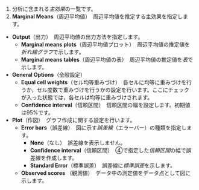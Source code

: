 1. 分析に含まれる*主効果*の一覧です。
2. **Marginal Means**（周辺平均値）　周辺平均値を推定する主効果を指定します。
+ **Output**（出力）　周辺平均値の出力方法を指定します。
    - **Marginal means plots**（周辺平均値プロット）　周辺平均値の推定値を*折れ線グラフ*で示します。
    - **Marginal means tables**（周辺平均値の表）　周辺平均値の推定値を*表*で示します。
+ **General Options**（全般設定）
    - **Equal cell weights**（セル均等重みづけ）　各セルに均等に重みづけを行うか，セル度数で重みづけを行うかの設定を行います。ここにチェックが入った状態では，各セルは均等に重みづけされます。
    - **Confidence interval**（信頼区間）　信頼区間の幅を設定します。初期値は95%です。
+ **Plot**（作図）　グラフ作成に関する設定を行います。
    - **Error bars**（誤差線）　図に示す*誤差線*（エラーバー）の種類を指定します。
      + **None**（なし）　誤差線を表示しません。
      + **Confidence interval**（信頼区間）　④で指定した*信頼区間*の幅で誤差線を作成します。
      + **Standard Error**（標準誤差）　誤差線に*標準誤差*を示します。
    - **Observed scores** （観測値）　データ中の測定値をデータ点として図に示します。
